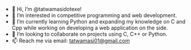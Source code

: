 - 👋 Hi, I’m @tatwamasidotexe!
- 👀 I’m interested in competitive programming and web development.
- 🌱 I’m currently learning Python and expanding my knowledge on C and Cpp while working on developing a web application on the side.
- 💞️ I’m looking to collaborate on projects using C, C++ or Python.
- 📫 Reach me via email: tatwamasi01@gmail.com
